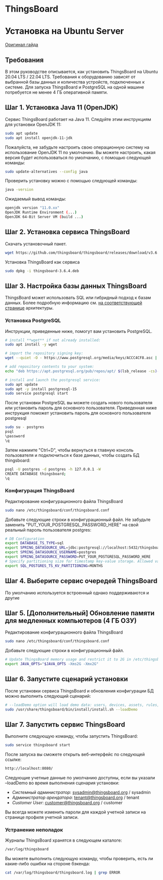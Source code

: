 # ThingsBoard
# Установка на Ubuntu Server

[Оригинал гайда](https://thingsboard.io/docs/user-guide/install/ubuntu/?ubuntuThingsboardDatabase=postgresql)

## Требования

В этом руководстве описывается, как установить ThingsBoard на Ubuntu 20.04 LTS / 22.04 LTS. Требования к оборудованию зависят от выбранной базы данных и количества устройств, подключенных к системе. Для запуска ThingsBoard и PostgreSQL на одной машине потребуется не менее 4 ГБ оперативной памяти.

## Шаг 1. Установка Java 11 (OpenJDK)

Сервис ThingsBoard работает на Java 11. Следуйте этим инструкциям для установки OpenJDK 11:
```sh
sudo apt update
sudo apt install openjdk-11-jdk
```
Пожалуйста, не забудьте настроить свою операционную систему на использование OpenJDK 11 по умолчанию. Вы можете настроить, какая версия будет использоваться по умолчанию, с помощью следующей команды:
```sh
sudo update-alternatives --config java
```
Проверить установку можно с помощью следующей команды:
```sh
java -version
```
Ожидаемый вывод команды:
```sh
openjdk version "11.0.xx"
OpenJDK Runtime Environment (...)
OpenJDK 64-Bit Server VM (build ...)
```

## Шаг 2. Установка сервиса ThingsBoard

Скачать установочный пакет.
```sh
wget https://github.com/thingsboard/thingsboard/releases/download/v3.6.4/thingsboard-3.6.4.deb
```
Установка ThingsBoard как сервиса
```sh
sudo dpkg -i thingsboard-3.6.4.deb
```
## Шаг 3. Настройка базы данных ThingsBoard
ThingsBoard может использовать SQL или гибридный подход к базам данных. Более подробную информацию см. [на соответствующей странице](https://thingsboard.io/docs/reference/#sql-vs-nosql-vs-hybrid-database-approach) архитектуры.
### Установка PostgreSQL
Инструкции, приведенные ниже, помогут вам установить PostgreSQL.
```sh
# install **wget** if not already installed:
sudo apt install -y wget

# import the repository signing key:
wget --quiet -O - https://www.postgresql.org/media/keys/ACCC4CF8.asc | sudo apt-key add -

# add repository contents to your system:
echo "deb https://apt.postgresql.org/pub/repos/apt/ $(lsb_release -cs)-pgdg main" | sudo tee  /etc/apt/sources.list.d/pgdg.list

# install and launch the postgresql service:
sudo apt update
sudo apt -y install postgresql-15
sudo service postgresql start
```
После установки PostgreSQL вы можете создать нового пользователя или установить пароль для основного пользователя. Приведенная ниже инструкция поможет установить пароль для основного пользователя postgresql
```sh
sudo su - postgres
psql
\password
\q
```
Затем нажмите "Ctrl+D", чтобы вернуться в главную консоль пользователя и подключиться к базе данных, чтобы создать БД thingsboard:
```sh
psql -U postgres -d postgres -h 127.0.0.1 -W
CREATE DATABASE thingsboard;
\q
```
### Конфигурация ThingsBoard
Редактирование конфигурационного файла ThingsBoard
```sh
sudo nano /etc/thingsboard/conf/thingsboard.conf
```
Добавьте следующие строки в конфигурационный файл. Не забудьте заменить "PUT_YOUR_POSTGRESQL_PASSWORD_HERE" на свой реальный пароль пользователя postgres:
```sh
# DB Configuration 
export DATABASE_TS_TYPE=sql
export SPRING_DATASOURCE_URL=jdbc:postgresql://localhost:5432/thingsboard
export SPRING_DATASOURCE_USERNAME=postgres
export SPRING_DATASOURCE_PASSWORD=PUT_YOUR_POSTGRESQL_PASSWORD_HERE
# Specify partitioning size for timestamp key-value storage. Allowed values: DAYS, MONTHS, YEARS, INDEFINITE.
export SQL_POSTGRES_TS_KV_PARTITIONING=MONTHS
```
## Шаг 4. Выберите сервис очередей ThingsBoard
По умолчанию используется встроенный однако поддерживаются и другие
## Шаг 5. [Дополнительный] Обновление памяти для медленных компьютеров (4 ГБ ОЗУ)
Редактирование конфигурационного файла ThingsBoard
```sh
sudo nano /etc/thingsboard/conf/thingsboard.conf
```
Добавьте следующие строки в конфигурационный файл.
```sh
# Update ThingsBoard memory usage and restrict it to 2G in /etc/thingsboard/conf/thingsboard.conf
export JAVA_OPTS="$JAVA_OPTS -Xms2G -Xmx2G"
```
## Шаг 6. Запустите сценарий установки
После установки сервиса ThingsBoard и обновления конфигурации БД можно выполнить следующий сценарий:
```sh
# --loadDemo option will load demo data: users, devices, assets, rules, widgets.
sudo /usr/share/thingsboard/bin/install/install.sh --loadDemo
```
## Шаг 7. Запустить сервис ThingsBoard
Выполните следующую команду, чтобы запустить ThingsBoard:
```sh
sudo service thingsboard start
```
После запуска вы сможете открыть веб-интерфейс по следующей ссылке:
```sh
http://localhost:8080/
```
Следующие учетные данные по умолчанию доступны, если вы указали –loadDemo во время выполнения сценария установки:
* *Системный администратор*: sysadmin@thingsboard.org / sysadmin
* *Администратор арендатора*: tenant@thingsboard.org / tenant
* *Customer User*: customer@thingsboard.org / customer

Вы всегда можете изменить пароли для каждой учетной записи на странице профиля учетной записи.
### Устранение неполадок
Журналы ThingsBoard хранятся в следующем каталоге:
```sh
/var/log/thingsboard
```
Вы можете выполнить следующую команду, чтобы проверить, есть ли какие-либо ошибки на стороне бэкенда:
```sh
cat /var/log/thingsboard/thingsboard.log | grep ERROR
```
